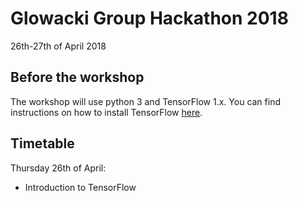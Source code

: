 # Glowacki Group Hackathon 2018

26th-27th of April 2018

## Before the workshop

The workshop will use python 3 and TensorFlow 1.x. You can find instructions on how to install TensorFlow [here](https://www.tensorflow.org/install/).

## Timetable

Thursday 26th of April:

* Introduction to TensorFlow
